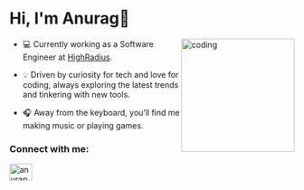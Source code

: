 <h1 align="left">Hi, I'm Anurag👋</h1>
<img src="https://i.pinimg.com/originals/f9/13/57/f9135788c6aeeec438abb986f283936c.gif" align="right" alt="coding" height="200px">
  
- 💻 Currently working as a Software Engineer at <a href="https://highradius.com/" target="blank">HighRadius</a>.

- 💡 Driven by curiosity for tech and love for coding, always exploring the latest trends and tinkering with new tools.

- 🎧 Away from the keyboard, you’ll find me making music or playing games.

<h3 align="left">Connect with me:</h3>
<p align="left">
<a href="https://linkedin.com/in/anurag-pratik" target="blank"><img align="center" src="https://raw.githubusercontent.com/rahuldkjain/github-profile-readme-generator/master/src/images/icons/Social/linked-in-alt.svg" alt="anurap-pratik" height="30" width="40" /></a>
</p>
